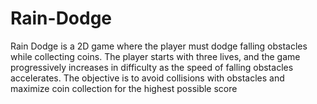 # Rain-Dodge
Rain Dodge is a 2D game where the player must dodge falling obstacles while collecting coins. The player starts with three lives, and the game progressively increases in difficulty as the speed of falling obstacles accelerates. The objective is to avoid collisions with obstacles and maximize coin collection for the highest possible score
